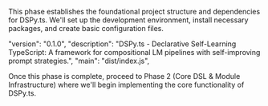 This phase establishes the foundational project structure and dependencies for DSPy.ts. We'll set up the development environment, install necessary packages, and create basic configuration files.

  "version": "0.1.0",
  "description": "DSPy.ts - Declarative Self-Learning TypeScript: A framework for compositional LM pipelines with self-improving prompt strategies.",
  "main": "dist/index.js",

Once this phase is complete, proceed to Phase 2 (Core DSL & Module Infrastructure) where we'll begin implementing the core functionality of DSPy.ts.
